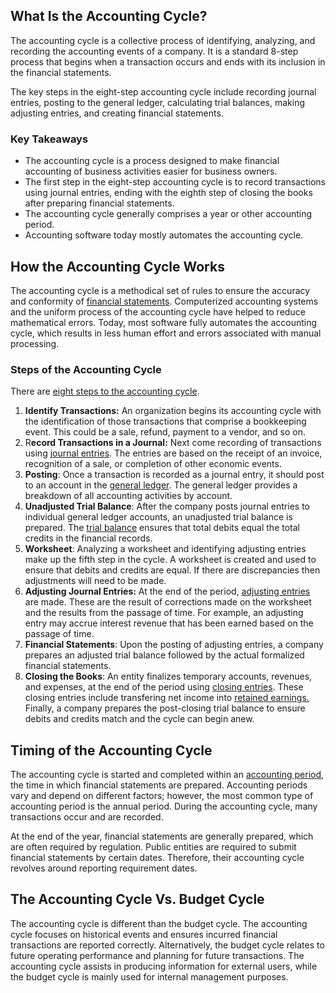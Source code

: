 ## What Is the Accounting Cycle?

The accounting cycle is a collective process of identifying, analyzing, and recording the accounting events of a company. It is a standard 8-step process that begins when a transaction occurs and ends with its inclusion in the financial statements.

The key steps in the eight-step accounting cycle include recording journal entries, posting to the general ledger, calculating trial balances, making adjusting entries, and creating financial statements.

### Key Takeaways

-   The accounting cycle is a process designed to make financial accounting of business activities easier for business owners.
-   The first step in the eight-step accounting cycle is to record transactions using journal entries, ending with the eighth step of closing the books after preparing financial statements.
-   The accounting cycle generally comprises a year or other accounting period.
-   Accounting software today mostly automates the accounting cycle. 

## How the Accounting Cycle Works 

The accounting cycle is a methodical set of rules to ensure the accuracy and conformity of [financial statements](https://www.investopedia.com/terms/f/financial-statements.asp). Computerized accounting systems and the uniform process of the accounting cycle have helped to reduce mathematical errors. Today, most software fully automates the accounting cycle, which results in less human effort and errors associated with manual processing.

### Steps of the Accounting Cycle

There are [eight steps to the accounting cycle](https://www.investopedia.com/ask/answers/050815/what-are-most-important-steps-accounting-cycle.asp).

1.  **Identify Transactions:** An organization begins its accounting cycle with the identification of those transactions that comprise a bookkeeping event. This could be a sale, refund, payment to a vendor, and so on.
2.  R**ecord Transactions in a Journal:** Next come recording of transactions using [journal entries](https://www.investopedia.com/terms/j/journal.asp). The entries are based on the receipt of an invoice, recognition of a sale, or completion of other economic events.
3.  **Posting**: Once a transaction is recorded as a journal entry, it should post to an account in the [general ledger](https://www.investopedia.com/terms/g/generalledger.asp). The general ledger provides a breakdown of all accounting activities by account.
4.  **Unadjusted Trial Balance**: After the company posts journal entries to individual general ledger accounts, an unadjusted trial balance is prepared. The [trial balance](https://www.investopedia.com/terms/t/trial_balance.asp) ensures that total debits equal the total credits in the financial records.
5.  **Worksheet**: Analyzing a worksheet and identifying adjusting entries make up the fifth step in the cycle. A worksheet is created and used to ensure that debits and credits are equal. If there are discrepancies then adjustments will need to be made.
7.  **Adjusting Journal Entries:** At the end of the period, [adjusting entries](https://www.investopedia.com/terms/a/adjusting-journal-entry.asp) are made. These are the result of corrections made on the worksheet and the results from the passage of time. For example, an adjusting entry may accrue interest revenue that has been earned based on the passage of time.
8.  **Financial Statements**: Upon the posting of adjusting entries, a company prepares an adjusted trial balance followed by the actual formalized financial statements.
9.  **Closing the Books**: An entity finalizes temporary accounts, revenues, and expenses, at the end of the period using [closing entries](https://www.investopedia.com/terms/c/closing-entry.asp). These closing entries include transfering net income into [retained earnings.](https://www.investopedia.com/terms/r/retainedearnings.asp) Finally, a company prepares the post-closing trial balance to ensure debits and credits match and the cycle can begin anew.

## Timing of the Accounting Cycle

The accounting cycle is started and completed within an [accounting period](https://www.investopedia.com/terms/a/accountingperiod.asp), the time in which financial statements are prepared. Accounting periods vary and depend on different factors; however, the most common type of accounting period is the annual period. During the accounting cycle, many transactions occur and are recorded.

At the end of the year, financial statements are generally prepared, which are often required by regulation. Public entities are required to submit financial statements by certain dates. Therefore, their accounting cycle revolves around reporting requirement dates.

## The Accounting Cycle Vs. Budget Cycle

The accounting cycle is different than the budget cycle. The accounting cycle focuses on historical events and ensures incurred financial transactions are reported correctly. Alternatively, the budget cycle relates to future operating performance and planning for future transactions. The accounting cycle assists in producing information for external users, while the budget cycle is mainly used for internal management purposes.